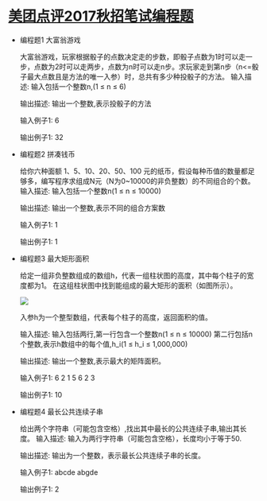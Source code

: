 [美团点评2017秋招笔试编程题](https://www.nowcoder.com/test/5583018/summary)
====================

+ 编程题1 大富翁游戏

    大富翁游戏，玩家根据骰子的点数决定走的步数，即骰子点数为1时可以走一步，点数为2时可以走两步，点数为n时可以走n步。求玩家走到第n步（n<=骰子最大点数且是方法的唯一入参）时，总共有多少种投骰子的方法。 
    输入描述:
    输入包括一个整数n,(1 ≤ n ≤ 6)


    输出描述:
    输出一个整数,表示投骰子的方法

    输入例子1:
    6

    输出例子1:
    32

+ 编程题2 拼凑钱币

    给你六种面额 1、5、10、20、50、100 元的纸币，假设每种币值的数量都足够多，编写程序求组成N元（N为0~10000的非负整数）的不同组合的个数。 
    输入描述:
    输入包括一个整数n(1 ≤ n ≤ 10000)


    输出描述:
    输出一个整数,表示不同的组合方案数

    输入例子1:
    1

    输出例子1:
    1

+ 编程题3 最大矩形面积

    给定一组非负整数组成的数组h，代表一组柱状图的高度，其中每个柱子的宽度都为1。 在这组柱状图中找到能组成的最大矩形的面积（如图所示）。

    ![](https://github.com/reyzalx/nowcoder/raw/master/resources/5583018-1.png)

    入参h为一个整型数组，代表每个柱子的高度，返回面积的值。


    输入描述:
    输入包括两行,第一行包含一个整数n(1 ≤ n ≤ 10000)
    第二行包括n个整数,表示h数组中的每个值,h_i(1 ≤ h_i ≤ 1,000,000)


    输出描述:
    输出一个整数,表示最大的矩阵面积。

    输入例子1:
    6
    2 1 5 6 2 3

    输出例子1:
    10

+ 编程题4 最长公共连续子串

    给出两个字符串（可能包含空格）,找出其中最长的公共连续子串,输出其长度。 
    输入描述:
    输入为两行字符串（可能包含空格），长度均小于等于50.


    输出描述:
    输出为一个整数，表示最长公共连续子串的长度。

    输入例子1:
    abcde
    abgde

    输出例子1:
    2